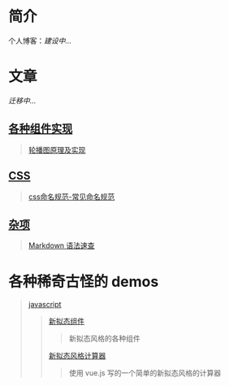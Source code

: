 # 简介

个人博客：_建设中..._

# 文章

_迁移中..._

## [各种组件实现](components)
> [轮播图原理及实现](components/轮播图原理及实现.md)

## [CSS](css)
> [css命名规范-常见命名规范](css/css命名规范-常见命名规范.md)

## [杂项][softskills]

> [Markdown 语法速查](softSkills/Markdown语法速查.md)

[softskills]: softSkills

# 各种稀奇古怪的 demos

> [javascript](demos/javascript/index.html)
>
> > [新拟态组件](demos/NeumorphismUI/index.html)
> >
> > > 新拟态风格的各种组件
> >
> > [新拟态风格计算器](demos/SoftUICalculator/index.html)
> >
> > > 使用 vue.js 写的一个简单的新拟态风格的计算器
